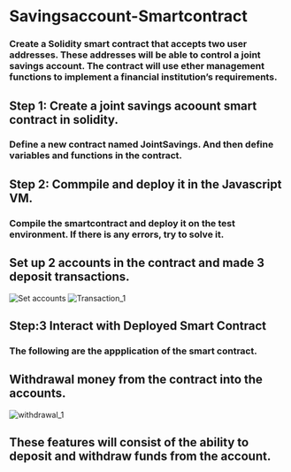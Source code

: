 # Savingsaccount-Smartcontract
### Create a Solidity smart contract that accepts two user addresses. These addresses will be able to control a joint savings account. The contract will use ether management functions to implement a financial institution’s requirements.
## Step 1: Create a joint savings acoount smart contract in solidity.
### Define a new contract named JointSavings. And then define variables and functions in the contract.
## Step 2: Commpile and deploy it in the Javascript VM.
### Compile the smartcontract and deploy it on the test environment. If there is any errors, try to solve it.
## Set up 2 accounts in the contract and made 3 deposit transactions.
![Set accounts](https://user-images.githubusercontent.com/99513782/179884374-f5c54913-bf31-4114-af7b-49eac902cb90.png)
![Transaction_1](https://user-images.githubusercontent.com/99513782/179884378-68162717-b954-4df6-9572-042375b65d8d.png)
## Step:3 Interact with Deployed Smart Contract
### The following are the appplication of the smart contract.
## Withdrawal money from the contract into the accounts.
![withdrawal_1](https://user-images.githubusercontent.com/99513782/179884408-83d70bfe-018f-4a02-aab7-f8a9cf81fcb4.png)
## These features will consist of the ability to deposit and withdraw funds from the account.

